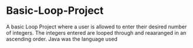 # Basic-Loop-Project
 A basic Loop Project where a user is allowed  to enter their desired number of integers. The integers entered are looped through and reaaranged in an ascending order.
Java was the language used
